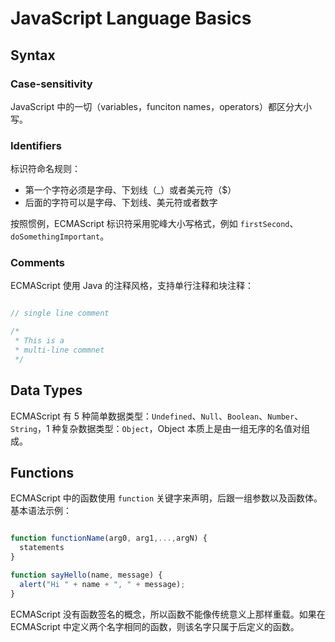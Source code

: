 JavaScript Language Basics
==========================

## Syntax

### Case-sensitivity

JavaScript 中的一切（variables，funciton names，operators）都区分大小写。

### Identifiers

标识符命名规则：

 *  第一个字符必须是字母、下划线（_）或者美元符（$）
 *  后面的字符可以是字母、下划线、美元符或者数字

按照惯例，ECMAScript 标识符采用驼峰大小写格式，例如 `firstSecond`、`doSomethingImportant`。

### Comments

ECMAScript 使用 Java 的注释风格，支持单行注释和块注释：

```javascript

// single line comment

/*
 * This is a
 * multi-line commnet
 */

```

## Data Types

ECMAScript 有 5 种简单数据类型：`Undefined`、`Null`、`Boolean`、`Number`、`String`，1 种复杂数据类型：`Object`，Object 本质上是由一组无序的名值对组成。

## Functions

ECMAScript 中的函数使用 `function` 关键字来声明，后跟一组参数以及函数体。基本语法示例：

```javascript

function functionName(arg0, arg1,...,argN) {
  statements
}

function sayHello(name, message) {
  alert("Hi " + name + ", " + message);
}

```

ECMAScript 没有函数签名的概念，所以函数不能像传统意义上那样重载。如果在 ECMAScript 中定义两个名字相同的函数，则该名字只属于后定义的函数。

